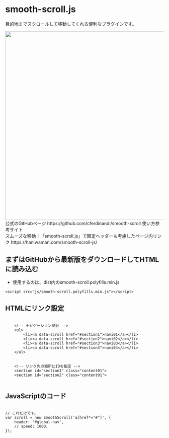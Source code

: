 # smooth-scroll.js 
目的地までスクロールして移動してくれる便利なプラグインです。  

<img src="https://github.com/55Kaerukun/JavaScript/blob/master/images/smooth-scroll.png" width="600px">
<br>
公式のGitHubページ https://github.com/cferdinandi/smooth-scroll  
使い方参考サイト  
<br>
スムーズな移動！「smooth-scroll.js」で固定ヘッダーも考慮したページ内リンク
https://haniwaman.com/smooth-scroll-js/


## まずはGitHubから最新版をダウンロードしてHTMLに読み込む
* 使用するのは、dist内のsmooth-scroll.polyfills.min.js
```
<script src="js/smooth-scroll.polyfills.min.js"></script>

```

## HTMLにリンク設定

```

	<!-- ナビゲーション部分 -->
    <ul>
        <li><a data-scroll href="#section1">navi01</a></li>
        <li><a data-scroll href="#section2">navi02</a></li>
        <li><a data-scroll href="#section3">navi03</a></li>
        <li><a data-scroll href="#section4">navi04</a></li>
    </ul>


    <!-- リンク先の箇所にIDを指定 -->
    <section id="section1" class="content01">
    <section id="section2" class="content01">


```

## JavaScriptのコード


```

// これだけです。
var scroll = new SmoothScroll('a[href*="#"]', {
    header: '#global-nav',
    // speed: 1000,
});


```